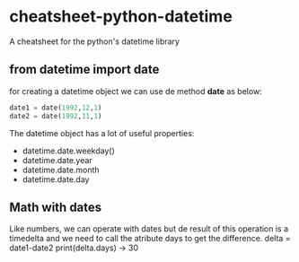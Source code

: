 # cheatsheet-python-datetime
A cheatsheet for the python's datetime library


## from datetime import date
for creating a datetime object we can use de method **date** as below:
```python
date1 = date(1992,12,1)
date2 = date(1992,11,1)
```

The datetime object has a lot of useful properties:
* datetime.date.weekday()
* datetime.date.year
* datetime.date.month
* datetime.date.day


## Math with dates
Like numbers, we can operate with dates but de result of this operation is a timedelta and we need to call the atribute days to get the difference.
delta = date1-date2
print(delta.days) -> 30

